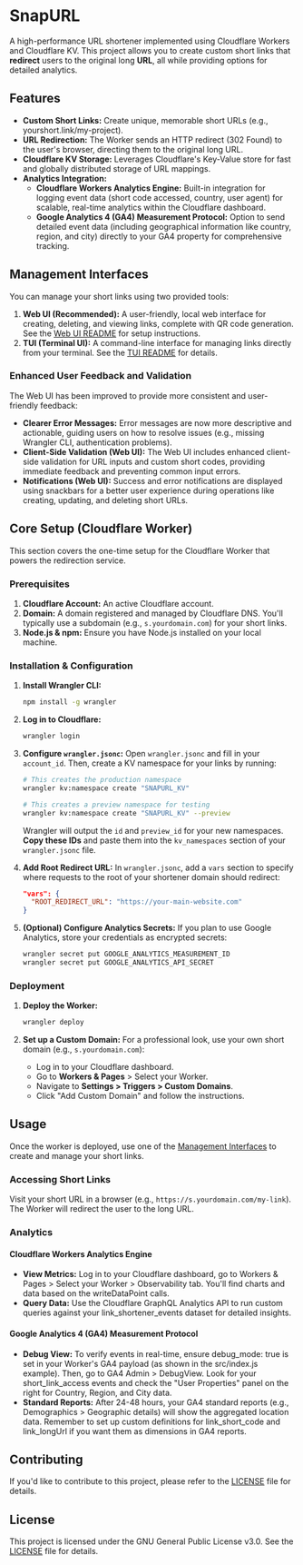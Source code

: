 

# **SnapURL**

A high-performance URL shortener implemented using Cloudflare Workers and Cloudflare KV. This project allows you to create custom short links that **redirect** users to the original long **URL**, all while providing options for detailed analytics.

## **Features**

* **Custom Short Links:** Create unique, memorable short URLs (e.g., yourshort.link/my-project).  
* **URL Redirection:** The Worker sends an HTTP redirect (302 Found) to the user's browser, directing them to the original long URL.  
* **Cloudflare KV Storage:** Leverages Cloudflare's Key-Value store for fast and globally distributed storage of URL mappings.  
* **Analytics Integration:**  
  * **Cloudflare Workers Analytics Engine:** Built-in integration for logging event data (short code accessed, country, user agent) for scalable, real-time analytics within the Cloudflare dashboard.  
  * **Google Analytics 4 (GA4) Measurement Protocol:** Option to send detailed event data (including geographical information like country, region, and city) directly to your GA4 property for comprehensive tracking.  

## Management Interfaces

You can manage your short links using two provided tools:

1.  **Web UI (Recommended):** A user-friendly, local web interface for creating, deleting, and viewing links, complete with QR code generation. See the [Web UI README](./web-ui/README.md) for setup instructions.
2.  **TUI (Terminal UI):** A command-line interface for managing links directly from your terminal. See the [TUI README](./short-url-manager/README.md) for details.

### Enhanced User Feedback and Validation

The Web UI has been improved to provide more consistent and user-friendly feedback:

*   **Clearer Error Messages:** Error messages are now more descriptive and actionable, guiding users on how to resolve issues (e.g., missing Wrangler CLI, authentication problems).
*   **Client-Side Validation (Web UI):** The Web UI includes enhanced client-side validation for URL inputs and custom short codes, providing immediate feedback and preventing common input errors.
*   **Notifications (Web UI):** Success and error notifications are displayed using snackbars for a better user experience during operations like creating, updating, and deleting short URLs.

## Core Setup (Cloudflare Worker)

This section covers the one-time setup for the Cloudflare Worker that powers the redirection service.

### Prerequisites

1.  **Cloudflare Account:** An active Cloudflare account.
2.  **Domain:** A domain registered and managed by Cloudflare DNS. You'll typically use a subdomain (e.g., `s.yourdomain.com`) for your short links.
3.  **Node.js & npm:** Ensure you have Node.js installed on your local machine.

### Installation & Configuration

1.  **Install Wrangler CLI:**
    ```bash
    npm install -g wrangler
    ```

2.  **Log in to Cloudflare:**
    ```bash
    wrangler login
    ```

3.  **Configure `wrangler.jsonc`:**
    Open `wrangler.jsonc` and fill in your `account_id`. Then, create a KV namespace for your links by running:
    ```bash
    # This creates the production namespace
    wrangler kv:namespace create "SNAPURL_KV"

    # This creates a preview namespace for testing
    wrangler kv:namespace create "SNAPURL_KV" --preview
    ```
    Wrangler will output the `id` and `preview_id` for your new namespaces. **Copy these IDs** and paste them into the `kv_namespaces` section of your `wrangler.jsonc` file.

4.  **Add Root Redirect URL:**
    In `wrangler.jsonc`, add a `vars` section to specify where requests to the root of your shortener domain should redirect:
    ```json
    "vars": {
      "ROOT_REDIRECT_URL": "https://your-main-website.com"
    }
    ```

5.  **(Optional) Configure Analytics Secrets:**
    If you plan to use Google Analytics, store your credentials as encrypted secrets:
    ```bash
    wrangler secret put GOOGLE_ANALYTICS_MEASUREMENT_ID
    wrangler secret put GOOGLE_ANALYTICS_API_SECRET
    ```

### Deployment

1.  **Deploy the Worker:**
    ```bash
    wrangler deploy
    ```

2.  **Set up a Custom Domain:**
    For a professional look, use your own short domain (e.g., `s.yourdomain.com`):
    *   Log in to your Cloudflare dashboard.
    *   Go to **Workers & Pages** > Select your Worker.
    *   Navigate to **Settings > Triggers > Custom Domains**.
    *   Click "Add Custom Domain" and follow the instructions.

## Usage

Once the worker is deployed, use one of the [Management Interfaces](#management-interfaces) to create and manage your short links.

### Accessing Short Links

Visit your short URL in a browser (e.g., `https://s.yourdomain.com/my-link`). The Worker will redirect the user to the long URL.


### **Analytics**

#### **Cloudflare Workers Analytics Engine**

* **View Metrics:** Log in to your Cloudflare dashboard, go to Workers & Pages > Select your Worker > Observability tab. You'll find charts and data based on the writeDataPoint calls.  
* **Query Data:** Use the Cloudflare GraphQL Analytics API to run custom queries against your link_shortener_events dataset for detailed insights.

#### **Google Analytics 4 (GA4) Measurement Protocol**

* **Debug View:** To verify events in real-time, ensure debug_mode: true is set in your Worker's GA4 payload (as shown in the src/index.js example). Then, go to GA4 Admin > DebugView. Look for your short_link_access events and check the "User Properties" panel on the right for Country, Region, and City data.  
* **Standard Reports:** After 24-48 hours, your GA4 standard reports (e.g., Demographics > Geographic details) will show the aggregated location data. Remember to set up custom definitions for link_short_code and link_longUrl if you want them as dimensions in GA4 reports.

## **Contributing**

If you'd like to contribute to this project, please refer to the [LICENSE](https://www.google.com/search?q=LICENSE) file for details.

## **License**

This project is licensed under the GNU General Public License v3.0. See the [LICENSE](https://www.google.com/search?q=LICENSE) file for details.
